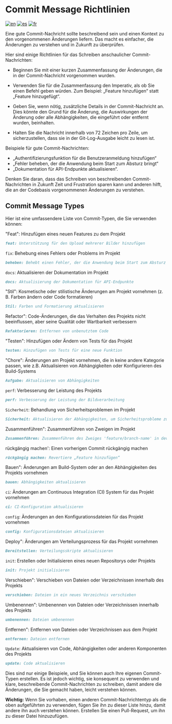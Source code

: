 # Commit Message Richtlinien

<!--
Mehrsprachige COMMIT_MESSAGE_GUIDELINES-Unterstützung
-->

[![en](https://img.shields.io/badge/lang-en-red.svg)](../../COMMIT_MESSAGE_GUIDELINES.md)
[![es](https://img.shields.io/badge/lang-es-yellow.svg)](COMMIT_MESSAGE_GUIDELINES.es.md)
[![fr](https://img.shields.io/badge/lang-fr-blue.svg)](/COMMIT_MESSAGE_GUIDELINES.fr.md)


Eine gute Commit-Nachricht sollte beschreibend sein und einen Kontext zu den vorgenommenen Änderungen liefern. Das macht es einfacher, die Änderungen zu verstehen und in Zukunft zu überprüfen.

Hier sind einige Richtlinien für das Schreiben anschaulicher Commit-Nachrichten:

- Beginnen Sie mit einer kurzen Zusammenfassung der Änderungen, die in der Commit-Nachricht vorgenommen wurden.

- Verwenden Sie für die Zusammenfassung den Imperativ, als ob Sie einen Befehl geben würden. Zum Beispiel: „Feature hinzufügen“ statt „Feature hinzugefügt“.

- Geben Sie, wenn nötig, zusätzliche Details in der Commit-Nachricht an. Dies könnte den Grund für die Änderung, die Auswirkungen der Änderung oder alle Abhängigkeiten, die eingeführt oder entfernt wurden, beinhalten.

- Halten Sie die Nachricht innerhalb von 72 Zeichen pro Zeile, um sicherzustellen, dass sie in der Git-Log-Ausgabe leicht zu lesen ist.

Beispiele für gute Commit-Nachrichten:

- „Authentifizierungsfunktion für die Benutzeranmeldung hinzufügen“
- „Fehler beheben, der die Anwendung beim Start zum Absturz bringt“
- „Dokumentation für API-Endpunkte aktualisieren“.

Denken Sie daran, dass das Schreiben von beschreibenden Commit-Nachrichten in Zukunft Zeit und Frustration sparen kann und anderen hilft, die an der Codebasis vorgenommenen Änderungen zu verstehen.

## Commit Message Types

Hier ist eine umfassendere Liste von Commit-Typen, die Sie verwenden können:

"Feat": Hinzufügen eines neuen Features zu dem Projekt

```Markdown
feat: Unterstützung für den Upload mehrerer Bilder hinzufügen
```

`fix`: Behebung eines Fehlers oder Problems im Projekt

```Markdown
beheben: Behebt einen Fehler, der die Anwendung beim Start zum Absturz bringt
```

`docs`: Aktualisieren der Dokumentation im Projekt

```Markdown
docs: Aktualisierung der Dokumentation für API-Endpunkte
```

"Stil": Kosmetische oder stilistische Änderungen am Projekt vornehmen (z. B. Farben ändern oder Code formatieren)

```Markdown
Stil: Farben und Formatierung aktualisieren
```

Refactor": Code-Änderungen, die das Verhalten des Projekts nicht beeinflussen, aber seine Qualität oder Wartbarkeit verbessern

```Markdown
Refaktorieren: Entfernen von unbenutztem Code
```

"Testen": Hinzufügen oder Ändern von Tests für das Projekt

```Markdown
testen: Hinzufügen von Tests für eine neue Funktion
```

"Chore": Änderungen am Projekt vornehmen, die in keine andere Kategorie passen, wie z.B. Aktualisieren von Abhängigkeiten oder Konfigurieren des Build-Systems

```Markdown
Aufgabe: Aktualisieren von Abhängigkeiten
```

`perf`: Verbesserung der Leistung des Projekts

```Markdown
perf: Verbesserung der Leistung der Bildverarbeitung
```

`Sicherheit`: Behandlung von Sicherheitsproblemen im Projekt

```Markdown
Sicherheit: Aktualisieren der Abhängigkeiten, um Sicherheitsprobleme zu beheben
```

Zusammenführen": Zusammenführen von Zweigen im Projekt

```Markdown
Zusammenführen: Zusammenführen des Zweiges 'feature/branch-name' in develop
```

rückgängig machen': Einen vorherigen Commit rückgängig machen

```Markdown
rückgängig machen: Revertiere „Feature hinzufügen“
```

Bauen": Änderungen am Build-System oder an den Abhängigkeiten des Projekts vornehmen

```Markdown
bauen: Abhängigkeiten aktualisieren
```

`ci`: Änderungen am Continuous Integration (CI) System für das Projekt vornehmen

```Markdown
ci: CI-Konfiguration aktualisieren
```

`config`: Änderungen an den Konfigurationsdateien für das Projekt vornehmen

```Markdown
config: Konfigurationsdateien aktualisieren
```

Deploy": Änderungen am Verteilungsprozess für das Projekt vornehmen

```Markdown
Bereitstellen: Verteilungsskripte aktualisieren
```

`init`: Erstellen oder Initialisieren eines neuen Repositorys oder Projekts

```Markdown
init: Projekt initialisieren
```

Verschieben": Verschieben von Dateien oder Verzeichnissen innerhalb des Projekts

```Markdown
verschieben: Dateien in ein neues Verzeichnis verschieben
```

Umbenennen": Umbenennen von Dateien oder Verzeichnissen innerhalb des Projekts

```Markdown
umbenennen: Dateien umbenennen
```

Entfernen": Entfernen von Dateien oder Verzeichnissen aus dem Projekt

```Markdown
entfernen: Dateien entfernen
```

`Update`: Aktualisieren von Code, Abhängigkeiten oder anderen Komponenten des Projekts

```Markdown
update: Code aktualisieren
```

Dies sind nur einige Beispiele, und Sie können auch Ihre eigenen Commit-Typen erstellen. Es ist jedoch wichtig, sie konsequent zu verwenden und klare, beschreibende Commit-Nachrichten zu schreiben, damit andere die Änderungen, die Sie gemacht haben, leicht verstehen können.

**Wichtig:** Wenn Sie vorhaben, einen anderen Commit-Nachrichtentyp als die oben aufgeführten zu verwenden, fügen Sie ihn zu dieser Liste hinzu, damit andere ihn auch verstehen können. Erstellen Sie einen Pull-Request, um ihn zu dieser Datei hinzuzufügen.
